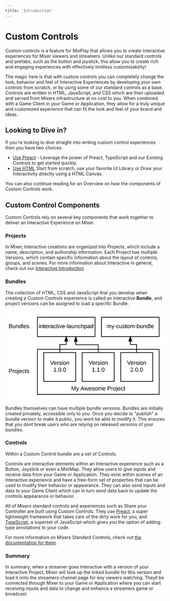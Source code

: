 ```yaml
---
title: 'Introduction'
---
```


# Custom Controls
Custom controls is a feature for MixPlay that allows you to create Interactive experiences for Mixer viewers and streamers. Unlike our standard controls and prefabs, such as the button and joystick, this allow you to create rich and engaging experiences with effectively limitless customizability!

The magic here is that with custom controls you can completely change the look, behavior and feel of Interactive Experiences by developing your own controls from scratch, or by using some of our standard controls as a base. Controls are written in HTML, JavaScript, and CSS which are then uploaded and served from Mixers infrastructure at no cost to you. When combined with a Game Client in your Game or Application, they allow for a truly unique and customized experience that can fit the look and feel of your brand and ideas.

## Looking to Dive in?
If you're looking to dive straight into writing custom control experiences then you have two choices:

- [Use Preact](/guides/mixplay/customcontrols/gettingstartedwithpreact) - Leverage the power of Preact, TypeScript and our Existing Controls to get started quickly.
- [Use HTML](/guides/mixplay/customcontrols/gettingstartedwithhtml) Start from scratch, use your favorite UI Library or Draw your Interactivity directly using a HTML Canvas.

You can also continue reading for an Overview on how the components of Custom Controls work.

## Custom Control Components

Custom Controls rely on several key components that work together to deliver an Interactive Experience on Mixer.

### Projects

In Mixer, Interactive creations are organized into Projects, which include a name, description, and authorship information. Each Project has multiple Versions, which contain specific information about the layout of controls, groups, and scenes. For more information about Interactive in general, check out our [Interactive Introduction](/guides/mixplay/introduction)

### Bundles

The collection of HTML, CSS and JavaScript that you develop when creating a Custom Controls experience is called an Interactive **Bundle**, and project versions can be assigned to load a specific Bundle.

![](./project-heirarchy.svg?classes=caption "The project 'My Awesome Project' has three versions. Two we've assigned to the default bundle, called the interactive-launchpad, and for version 2.0 we've created a custom bundle.")

Bundles themselves can have multiple bundle versions. Bundles are initially created privately, accessible only to you. Once you decide to "publish" a bundle version to make it public, you wont be able to modify it. This ensures that you dont break users who are relying on released versions of your bundles.

### Controls

Within a Custom Control bundle are a set of Controls.

Controls are interactive elements within an Interactive experience such as a Button, Joystick or even a MiniMap. They allow users to give inputs and receive data from your Game or Application. They exist within scenes of an Interactive experience and have a free-form set of properties that can be used to modify their behavior or appearance. They can also send inputs and data to your Game Client which can in turn send data back to update the controls appearance or behavior.

All of Mixers standard controls and experiences such as Share your Controller are built using Custom Controls. They use [Preact](https://preactjs.com/), a super lightweight framework that takes care of the dirty work for you, and [TypeScript](https://www.typescriptlang.org/docs/handbook/typescript-in-5-minutes.html), a superset of JavaScript which gives you the option of adding type annotations to your code.

For more information on Mixers Standard Controls, check out [the documentation for them](/guides/mixplay/interactive-overview#controls).

### Summary

In summary, when a streamer goes Interactive with a version of your Interactive Project, Mixer will look up the linked bundle for this version and load it onto the streamers channel page for any viewers watching. Theyll be connected through Mixer to your Game or Application where you can start receiving inputs and data to change and enhance a streamers game or broadcast.
